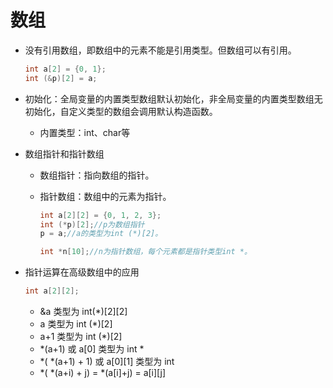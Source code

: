 # 数组

- 没有引用数组，即数组中的元素不能是引用类型。但数组可以有引用。    

  ~~~c++
  int a[2] = {0, 1};
  int (&p)[2] = a;
  ~~~

- 初始化：全局变量的内置类型数组默认初始化，非全局变量的内置类型数组无初始化，自定义类型的数组会调用默认构造函数。

  - 内置类型：int、char等

- 数组指针和指针数组

  - 数组指针：指向数组的指针。

  - 指针数组：数组中的元素为指针。

    ~~~c++
    int a[2][2] = {0, 1, 2, 3};
    int (*p)[2];//p为数组指针
    p = a;//a的类型为int (*)[2]。
    
    int *n[10];//n为指针数组，每个元素都是指针类型int *。
    ~~~


- 指针运算在高级数组中的应用

  ~~~c++
  int a[2][2];
  ~~~

  - &a 类型为 int(*)\[2][2]
  - a 类型为 int (*)[2]
  - a+1  类型为  int (*)[2]
  - *(a+1) 或 a[0] 类型为 int *
  - *\( *(a+1) + 1) 或 a\[0][1] 类型为 int 
  - *\( *(a+i) + j) = *(a[i]+j) = a\[i][j]

